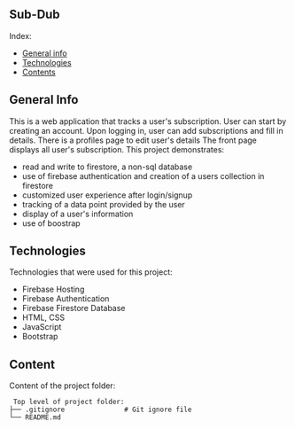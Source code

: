 ## Sub-Dub
Index:
* [General info](#general-info)
* [Technologies](#technologies)
* [Contents](#content)

## General Info
This is a web application that tracks a user's subscription. 
User can start by creating an account. Upon logging in, user can add subscriptions and fill in details.
There is a profiles page to edit user's details
The front page displays all user's subscription.
This project demonstrates:
* read and write to firestore, a non-sql database
* use of firebase authentication and creation of a users collection in firestore
* customized user experience after login/signup
* tracking of a data point provided by the user
* display of a user's information
* use of boostrap

	
## Technologies
Technologies that were used for this project:
* Firebase Hosting
* Firebase Authentication
* Firebase Firestore Database
* HTML, CSS
* JavaScript
* Bootstrap 
	
## Content
Content of the project folder:

```
 Top level of project folder: 
├── .gitignore               # Git ignore file
└── README.md

```
